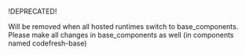 !DEPRECATED!

Will be removed when all hosted runtimes switch to base_components. Please make all changes in base_components as well (in components named codefresh-base)